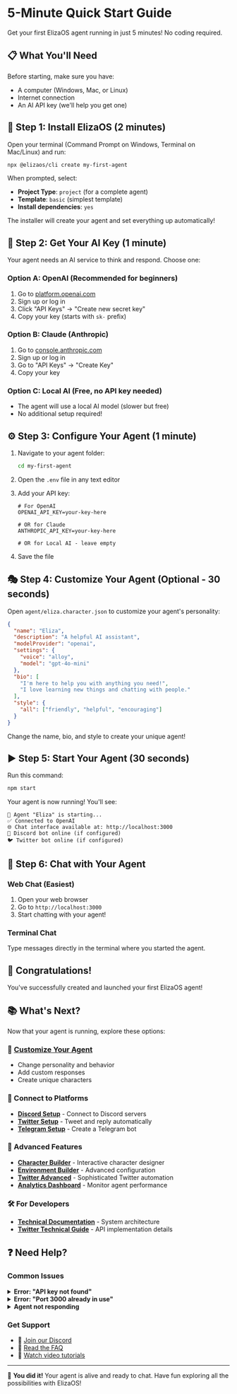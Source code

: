 # 5-Minute Quick Start Guide

Get your first ElizaOS agent running in just 5 minutes! No coding required.

## 📋 What You'll Need

Before starting, make sure you have:

- A computer (Windows, Mac, or Linux)
- Internet connection
- An AI API key (we'll help you get one)

## 🚀 Step 1: Install ElizaOS (2 minutes)

Open your terminal (Command Prompt on Windows, Terminal on Mac/Linux) and run:

```bash
npx @elizaos/cli create my-first-agent
```

When prompted, select:

- **Project Type**: `project` (for a complete agent)
- **Template**: `basic` (simplest template)
- **Install dependencies**: `yes`

The installer will create your agent and set everything up automatically!

## 🔑 Step 2: Get Your AI Key (1 minute)

Your agent needs an AI service to think and respond. Choose one:

### Option A: OpenAI (Recommended for beginners)

1. Go to [platform.openai.com](https://platform.openai.com)
2. Sign up or log in
3. Click "API Keys" → "Create new secret key"
4. Copy your key (starts with `sk-` prefix)

### Option B: Claude (Anthropic)

1. Go to [console.anthropic.com](https://console.anthropic.com)
2. Sign up or log in
3. Go to "API Keys" → "Create Key"
4. Copy your key

### Option C: Local AI (Free, no API key needed)

- The agent will use a local AI model (slower but free)
- No additional setup required!

## ⚙️ Step 3: Configure Your Agent (1 minute)

1. Navigate to your agent folder:

   ```bash
   cd my-first-agent
   ```

2. Open the `.env` file in any text editor

3. Add your API key:

   ```
   # For OpenAI
   OPENAI_API_KEY=your-key-here

   # OR for Claude
   ANTHROPIC_API_KEY=your-key-here

   # OR for Local AI - leave empty
   ```

4. Save the file

## 🎭 Step 4: Customize Your Agent (Optional - 30 seconds)

Open `agent/eliza.character.json` to customize your agent's personality:

```json
{
  "name": "Eliza",
  "description": "A helpful AI assistant",
  "modelProvider": "openai",
  "settings": {
    "voice": "alloy",
    "model": "gpt-4o-mini"
  },
  "bio": [
    "I'm here to help you with anything you need!",
    "I love learning new things and chatting with people."
  ],
  "style": {
    "all": ["friendly", "helpful", "encouraging"]
  }
}
```

Change the name, bio, and style to create your unique agent!

## ▶️ Step 5: Start Your Agent (30 seconds)

Run this command:

```bash
npm start
```

Your agent is now running! You'll see:

```
🤖 Agent "Eliza" is starting...
✅ Connected to OpenAI
🌐 Chat interface available at: http://localhost:3000
💬 Discord bot online (if configured)
🐦 Twitter bot online (if configured)
```

## 💬 Step 6: Chat with Your Agent

### Web Chat (Easiest)

1. Open your web browser
2. Go to `http://localhost:3000`
3. Start chatting with your agent!

### Terminal Chat

Type messages directly in the terminal where you started the agent.

## 🎉 Congratulations!

You've successfully created and launched your first ElizaOS agent!

## 📚 What's Next?

Now that your agent is running, explore these options:

### 🎨 [Customize Your Agent](../guides/character-creation.md)

- Change personality and behavior
- Add custom responses
- Create unique characters

### 🔌 Connect to Platforms

- **[Discord Setup](../guides/discord-setup.md)** - Connect to Discord servers
- **[Twitter Setup](../guides/twitter-setup.md)** - Tweet and reply automatically
- **[Telegram Setup](../guides/telegram-setup.md)** - Create a Telegram bot

### 🚀 Advanced Features

- **[Character Builder](../../customize/character-builder.md)** - Interactive character designer
- **[Environment Builder](../../customize/environment-builder.md)** - Advanced configuration
- **[Twitter Advanced](../../customize/twitter-advanced.md)** - Sophisticated Twitter automation
- **[Analytics Dashboard](../../customize/analytics.md)** - Monitor agent performance

### 🛠️ For Developers

- **[Technical Documentation](../../technical/architecture/overview.md)** - System architecture
- **[Twitter Technical Guide](../../technical/integrations/twitter-technical.md)** - API implementation details

## ❓ Need Help?

### Common Issues

<details>
<summary><b>Error: "API key not found"</b></summary>

Make sure you:

1. Added your API key to the `.env` file
2. Saved the file
3. Used the correct format (no extra spaces or quotes)
4. Restarted the agent after adding the key
</details>

<details>
<summary><b>Error: "Port 3000 already in use"</b></summary>

Another program is using port 3000. Either:

1. Stop the other program, or
2. Change the port in your `.env` file:
   ```
   PORT=3001
   ```

</details>

<details>
<summary><b>Agent not responding</b></summary>

Check that:

1. Your API key is valid and has credits
2. You have internet connection
3. The terminal shows no error messages
4. Try restarting with `npm start`
</details>

### Get Support

- 💬 [Join our Discord](https://discord.gg/elizaos)
- 📖 [Read the FAQ](/docs/simple/faq)
- 🎥 [Watch video tutorials](https://youtube.com/@elizaos)

---

🎊 **You did it!** Your agent is alive and ready to chat. Have fun exploring all the possibilities with ElizaOS!
